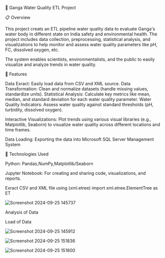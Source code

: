  🌊 Ganga Water Quality ETL Project

📋 Overview

This project creats an ETL pipeline water quality data to evaluate Ganga's water body in different state on India safety and environmental health. The project includes data collection, preprocessing, statistical analysis, and visualizations to help monitor and assess water quality parameters like pH, FC, dissolved oxygen, etc.

The system enables scientists, environmentalists, and the public to easily visualize and analyze trends in water quality.

🧪 Features

Data Exract: Easily load data from CSV and XML source.
Data Transformation: Clean and normalize datasets (handle missing values, standardize units).
Statistical Analysis: Calculate key metrics like mean, median, and standard deviation for each water quality parameter.
Water Quality Indicators: Assess water quality against standard thresholds (pH, turbidity, dissolved oxygen).

Interactive Visualizations: Plot trends using various visual libraries (e.g., Matplotlib, Seaborn) to visualize water quality across different locations and time frames.

Data Loading: Exporting the data into Microsoft SQL Server Management System

🚀 Technologies Used

Python: Pandas,NumPy,Matplotlib/Seaborn

Jupyter Notebook: For creating and sharing code, visualizations, and reports.

Exract CSV and XML file using (xml.etree)
import xml.etree.ElementTree as ET

![Screenshot 2024-09-25 145737](https://github.com/user-attachments/assets/10f8f737-5b1b-4f81-b723-5fe5fb73fc31)

Analysis of Data


Load of Data 

![Screenshot 2024-09-25 145912](https://github.com/user-attachments/assets/766035c9-b949-417c-8dba-66fbdb6d1884)

![Screenshot 2024-09-25 151836](https://github.com/user-attachments/assets/b16bd973-b538-4287-97d3-a659b19b5879)

![Screenshot 2024-09-25 151800](https://github.com/user-attachments/assets/6596ef8c-0802-48ab-a2e4-080ceb5923e3)
